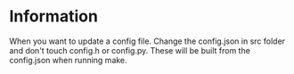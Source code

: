 # Information

When you want to update a config file. Change the config.json in src folder and don't touch config.h or config.py. These will be built from the config.json when running make.

